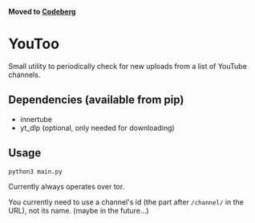**Moved to [Codeberg](https://codeberg.org/0x4261756D/YouToo)**

# YouToo

Small utility to periodically check for new uploads from a list of YouTube channels.

## Dependencies (available from pip)
* innertube
* yt_dlp (optional, only needed for downloading)

## Usage

```python
python3 main.py
```

Currently always operates over tor.

You currently need to use a channel's id (the part after `/channel/` in the URL), not its name. (maybe in the future...)
